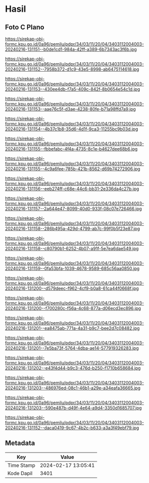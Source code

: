# Hasil

## Foto C Plano

https://sirekap-obj-formc.kpu.go.id/0a96/pemilu/pdpr/34/03/11/20/04/3403112004003-20240216-131151--b0de1cd1-984a-42ff-a389-6b7343ac3f6b.jpg

https://sirekap-obj-formc.kpu.go.id/0a96/pemilu/pdpr/34/03/11/20/04/3403112004003-20240216-131152--7958b372-d1c9-43e5-8998-ab6475114618.jpg

https://sirekap-obj-formc.kpu.go.id/0a96/pemilu/pdpr/34/03/11/20/04/3403112004003-20240216-131153--430ee4db-f7a5-409c-842f-8b0654e54c1d.jpg

https://sirekap-obj-formc.kpu.go.id/0a96/pemilu/pdpr/34/03/11/20/04/3403112004003-20240216-131153--aae76c5f-d3ae-4238-80fe-b71a98ffd7a9.jpg

https://sirekap-obj-formc.kpu.go.id/0a96/pemilu/pdpr/34/03/11/20/04/3403112004003-20240216-131154--4b37c1b8-35d6-4d1f-9ca3-11255bc9b03d.jpg

https://sirekap-obj-formc.kpu.go.id/0a96/pemilu/pdpr/34/03/11/20/04/3403112004003-20240216-131155--fbbefabc-4f4a-4735-8c1e-b4627dee68b6.jpg

https://sirekap-obj-formc.kpu.go.id/0a96/pemilu/pdpr/34/03/11/20/04/3403112004003-20240216-131155--4c9a6fee-785b-421b-8562-d69b74272906.jpg

https://sirekap-obj-formc.kpu.go.id/0a96/pemilu/pdpr/34/03/11/20/04/3403112004003-20240216-131156--eeb274ff-c68e-44c6-bb31-2e336da4c27b.jpg

https://sirekap-obj-formc.kpu.go.id/0a96/pemilu/pdpr/34/03/11/20/04/3403112004003-20240216-131157--2a644e47-8099-40d0-933f-08c07e726466.jpg

https://sirekap-obj-formc.kpu.go.id/0a96/pemilu/pdpr/34/03/11/20/04/3403112004003-20240216-131158--286b495a-429d-4799-ab7c-99f0b5f23e87.jpg

https://sirekap-obj-formc.kpu.go.id/0a96/pemilu/pdpr/34/03/11/20/04/3403112004003-20240216-131158--c80790b1-6252-4b07-a91f-5e7ea6dae549.jpg

https://sirekap-obj-formc.kpu.go.id/0a96/pemilu/pdpr/34/03/11/20/04/3403112004003-20240216-131159--0fa53bfa-1039-4678-9589-685c56aa0850.jpg

https://sirekap-obj-formc.kpu.go.id/0a96/pemilu/pdpr/34/03/11/20/04/3403112004003-20240216-131200--d579deec-f962-4cf9-b0a8-61ca44f0668f.jpg

https://sirekap-obj-formc.kpu.go.id/0a96/pemilu/pdpr/34/03/11/20/04/3403112004003-20240216-131200--f700280c-f56a-4c68-877a-d06ecd3ec896.jpg

https://sirekap-obj-formc.kpu.go.id/0a96/pemilu/pdpr/34/03/11/20/04/3403112004003-20240216-131201--ea8475ab-771a-4a31-b9c7-bee2d7c08482.jpg

https://sirekap-obj-formc.kpu.go.id/0a96/pemilu/pdpr/34/03/11/20/04/3403112004003-20240216-131201--7e5ba73f-5764-4dba-ae14-577919326283.jpg

https://sirekap-obj-formc.kpu.go.id/0a96/pemilu/pdpr/34/03/11/20/04/3403112004003-20240216-131202--e43f4d44-b9c3-476d-b250-f1710b658684.jpg

https://sirekap-obj-formc.kpu.go.id/0a96/pemilu/pdpr/34/03/11/20/04/3403112004003-20240216-131203--486976ed-08c1-46b1-a29e-a34eafa36665.jpg

https://sirekap-obj-formc.kpu.go.id/0a96/pemilu/pdpr/34/03/11/20/04/3403112004003-20240216-131203--590e487b-d49f-4e64-a9d4-3350d1685707.jpg

https://sirekap-obj-formc.kpu.go.id/0a96/pemilu/pdpr/34/03/11/20/04/3403112004003-20240216-131152--daca0419-9c67-4b2c-b633-a3a3f49ebf79.jpg


## Metadata

| Key        | Value               |
| ---------- | ------------------- |
| Time Stamp | 2024-02-17 13:05:41 |
| Kode Dapil | 3401                |



